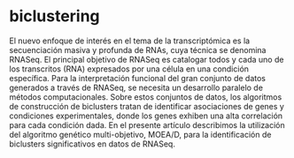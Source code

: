 # biclustering
El nuevo enfoque de interés en el tema de la transcriptómica es la secuenciación masiva y profunda de RNAs, cuya técnica se denomina RNASeq. El principal objetivo de RNASeq es catalogar todos y cada uno de los transcritos (RNA) expresados por una célula en una condición específica. Para la interpretación funcional del gran conjunto de datos generados a través de RNASeq, se necesita un desarrollo paralelo de métodos computacionales. Sobre estos conjuntos de datos, los algoritmos de construcción de biclusters tratan de identificar asociaciones de genes y condiciones experimentales, donde los genes exhiben una alta correlación para cada condición dada. En el presente artículo describimos la utilización del algoritmo genético multi-objetivo, MOEA/D, para la identificación de biclusters significativos en datos de RNASeq.
